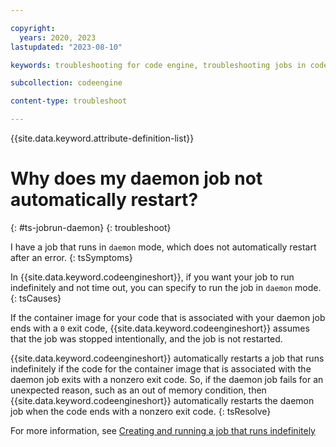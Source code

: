 ```yaml
---

copyright:
  years: 2020, 2023
lastupdated: "2023-08-10"

keywords: troubleshooting for code engine, troubleshooting jobs in code engine, troubleshooting daemon jobs in code engine, job run troubleshooting in code engine, job troubleshooting in code engine, daemon job, indefinitely

subcollection: codeengine

content-type: troubleshoot

---
```


{{site.data.keyword.attribute-definition-list}}

# Why does my daemon job not automatically restart? 
{: #ts-jobrun-daemon}
{: troubleshoot}

I have a job that runs in `daemon` mode, which does not automatically restart after an error. 
{: tsSymptoms}

In {{site.data.keyword.codeengineshort}}, if you want your job to run indefinitely and not time out, you can specify to run the job in `daemon` mode. 
{: tsCauses}

If the container image for your code that is associated with your daemon job ends with a `0` exit code, {{site.data.keyword.codeengineshort}} assumes that the job was stopped intentionally, and the job is not restarted. 

{{site.data.keyword.codeengineshort}} automatically restarts a job that runs indefinitely if the code for the container image that is associated with the daemon job exits with a nonzero exit code. So, if the daemon job fails for an unexpected reason, such as an out of memory condition, then {{site.data.keyword.codeengineshort}} automatically restarts the daemon job when the code ends with a nonzero exit code.
{: tsResolve} 

For more information, see [Creating and running a job that runs indefinitely](/docs/codeengine?topic=codeengine-job-daemon)





